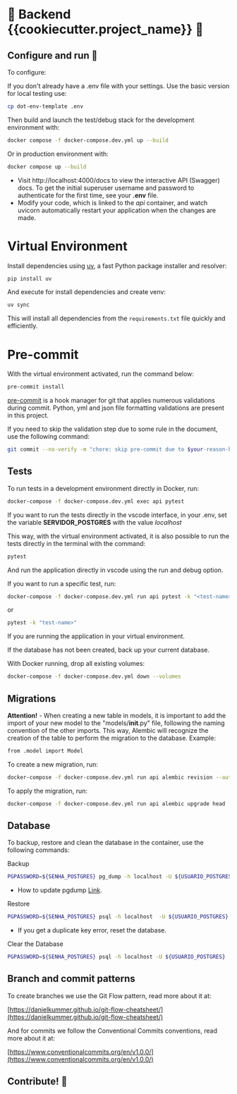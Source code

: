 # 🎉 Backend {{cookiecutter.project_name}} 🎉

## Configure and run 🚀

To configure:

If you don't already have a .env file with your settings. Use the basic version for local testing use:

```bash
cp dot-env-template .env
```

Then build and launch the test/debug stack for the development environment with:

```bash
docker compose -f docker-compose.dev.yml up --build
```

Or in production environment with:

```bash
docker compose up --build
```

- Visit http://localhost:4000/docs to view the interactive API (Swagger) docs. To get the initial superuser username and password to authenticate for the first time, see your **.env** file.
- Modify your code, which is linked to the _api_ container, and watch uvicorn automatically restart your application when the changes are made.

# Virtual Environment



Install dependencies using [uv](https://github.com/astral-sh/uv), a fast Python package installer and resolver:

```bash
pip install uv
```
And execute for install dependencies and create venv:

```bash
uv sync
```

This will install all dependencies from the `requirements.txt` file quickly and efficiently.

# Pre-commit

With the virtual environment activated, run the command below:

```bash
pre-commit install
```

[pre-commit](https://pre-commit.com/) is a hook manager for git that applies numerous validations during commit. Python, yml and json file formatting validations are present in this project.

If you need to skip the validation step due to some rule in the document, use the following command:

```bash
git commit --no-verify -m "chore: skip pre-commit due to $your-reason-here"
```

## Tests

To run tests in a development environment directly in Docker, run:

```bash
docker-compose -f docker-compose.dev.yml exec api pytest

```

If you want to run the tests directly in the vscode interface, in your .env, set the variable **SERVIDOR_POSTGRES** with the value _localhost_

This way, with the virtual environment activated, it is also possible to run the tests directly in the terminal with the command:

```bash
pytest
```

And run the application directly in vscode using the run and debug option.

If you want to run a specific test, run:

```bash
docker-compose -f docker-compose.dev.yml run api pytest -k "<test-name>"
```

or

```bash
pytest -k "test-name>"
```

If you are running the application in your virtual environment.

If the database has not been created, back up your current database.

With Docker running, drop all existing volumes:

```bash
docker-compose -f docker-compose.dev.yml down --volumes
```

## Migrations

**Attention!** - When creating a new table in models, it is important to add the import of your new model to the "models/**init**.py" file, following the naming convention of the other imports.
This way, Alembic will recognize the creation of the table to perform the migration to the database.
Example:

```bash
from .model import Model

```

To create a new migration, run:
```bash
docker-compose -f docker-compose.dev.yml run api alembic revision --autogenerate -m "<nome-da-migration>"

```

To apply the migration, run:

```bash
docker-compose -f docker-compose.dev.yml run api alembic upgrade head

```

## Database

To backup, restore and clean the database in the container, use the following commands:

Backup

```bash
PGPASSWORD=${SENHA_POSTGRES} pg_dump -h localhost -U ${USUARIO_POSTGRES}  ${BD_POSTGRES} > backup.sql

```

- How to update pgdump [Link](https://askubuntu.com/questions/-1456014/how-to-upgrade-postgresql-from-14-to-15-on-ubuntu-22-04).

Restore

```bash
PGPASSWORD=${SENHA_POSTGRES} psql -h localhost  -U ${USUARIO_POSTGRES}  ${BD_POSTGRES} < backup.sql

```
- If you get a duplicate key error, reset the database.

Clear the Database

```bash
PGPASSWORD=${SENHA_POSTGRES} psql -h localhost -U ${USUARIO_POSTGRES}  -d ${BD_POSTGRES} -c "DROP SCHEMA public CASCADE; CREATE SCHEMA public;"

```

## Branch and commit patterns

To create branches we use the Git Flow pattern, read more about it at:

[https://danielkummer.github.io/git-flow-cheatsheet/](https://danielkummer.github.io/git-flow-cheatsheet/)

And for commits we follow the Conventional Commits conventions, read more about it at:

[https://www.conventionalcommits.org/en/v1.0.0/](https://www.conventionalcommits.org/en/v1.0.0/)

## Contribute! 🤝
